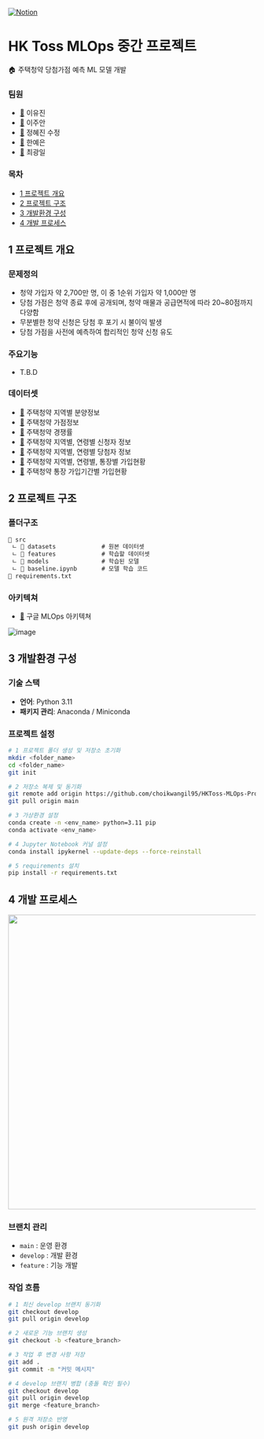 [![Notion](https://img.shields.io/badge/Notion-%23000000.svg?style=for-the-badge&logo=notion&logoColor=white)](https://www.notion.so/1b159e9516ca802fafc0cf1d1e26aea4)

# HK Toss MLOps 중간 프로젝트

🏠 주택청약 당첨가점 예측 ML 모델 개발

### 팀원
- [🔗](https://github.com/) 이유진
- [🔗](https://github.com/Joo-an) 이주안
- [🔗](https://github.com/) 정혜진 수정
- [🔗](https://github.com/yeaaaun) 한예은
- [🔗](https://github.com/choikwangil95) 최광일

### 목차
- [1 프로젝트 개요](#1-프로젝트-개요)
- [2 프로젝트 구조](#2-프로젝트-구조)
- [3 개발환경 구성](#3-개발환경-구성)
- [4 개발 프로세스](#4-개발-프로세스)

## 1 프로젝트 개요

### 문제정의
- 청약 가입자 약 2,700만 명, 이 중 1순위 가입자 약 1,000만 명
- 당첨 가점은 청약 종료 후에 공개되며, 청약 매물과 공급면적에 따라 20~80점까지 다양함
- 무분별한 청약 신청은 당첨 후 포기 시 불이익 발생
- 당첨 가점을 사전에 예측하여 합리적인 청약 신청 유도

### 주요기능
- T.B.D

### 데이터셋
- [🔗](https://www.data.go.kr/data/15101046/fileData.do) 주택청약 지역별 분양정보
- [🔗](https://www.data.go.kr/data/15126242/fileData.do) 주택청약 가점정보
- [🔗](https://www.data.go.kr/data/15101048/fileData.do) 주택청약 경쟁률
- [🔗](https://www.data.go.kr/data/15110975/fileData.do) 주택청약 지역별, 연령별 신청자 정보
- [🔗](https://www.data.go.kr/data/15110976/fileData.do) 주택청약 지역별, 연령별 당첨자 정보
- [🔗](https://www.data.go.kr/data/15088657/fileData.do) 주택청약 지역별, 연령별, 통장별 가입현황
- [🔗](https://www.data.go.kr/data/15088656/fileData.do) 주택청약 통장 가입기간별 가입현황
  
## 2 프로젝트 구조
### 폴더구조
```markdown
📁 src
 ㄴ 📁 datasets             # 원본 데이터셋
 ㄴ 📁 features             # 학습할 데이터셋
 ㄴ 📁 models               # 학습된 모델
 ㄴ 📄 baseline.ipynb       # 모델 학습 코드
📄 requirements.txt
```

### 아키텍쳐

- [🔗](https://cloud.google.com/architecture/mlops-continuous-delivery-and-automation-pipelines-in-machine-learning?hl=ko#mlops_level_0_manual_process) 구글 MLOps 아키텍쳐

![image](https://github.com/user-attachments/assets/e8b38089-6776-4a21-8bb4-51cc1eaa441a)


## 3 개발환경 구성
### 기술 스택
- **언어**: Python 3.11
- **패키지 관리**: Anaconda / Miniconda

### 프로젝트 설정

```bash
# 1 프로젝트 폴더 생성 및 저장소 초기화
mkdir <folder_name>
cd <folder_name>
git init

# 2 저장소 복제 및 동기화
git remote add origin https://github.com/choikwangil95/HKToss-MLOps-Proejct.git
git pull origin main

# 3 가상환경 설정
conda create -n <env_name> python=3.11 pip
conda activate <env_name>

# 4 Jupyter Notebook 커널 설정
conda install ipykernel --update-deps --force-reinstall

# 5 requirements 설치
pip install -r requirements.txt
```

## 4 개발 프로세스

<img src="https://github.com/user-attachments/assets/ce06d476-6f07-4209-bf8e-3739d2801e9b" width="600px"/>

### 브랜치 관리
- `main` : 운영 환경
- `develop` : 개발 환경
- `feature` : 기능 개발

### 작업 흐름

```bash
# 1 최신 develop 브랜치 동기화
git checkout develop
git pull origin develop

# 2 새로운 기능 브랜치 생성
git checkout -b <feature_branch>

# 3 작업 후 변경 사항 저장
git add .
git commit -m "커밋 메시지"

# 4 develop 브랜치 병합 (충돌 확인 필수)
git checkout develop
git pull origin develop
git merge <feature_branch>

# 5 원격 저장소 반영
git push origin develop
```
